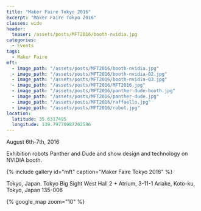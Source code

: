 ```yaml
---
title: "Maker Faire Tokyo 2016"
excerpt: "Maker Faire Tokyo 2016"
classes: wide
header:
  teaser: /assets/posts/MFT2016/booth-nvidia.jpg
categories:
  - Events
tags:
  - Maker Faire
mft:
  - image_path: "/assets/posts/MFT2016/booth-nvidia.jpg"
  - image_path: "/assets/posts/MFT2016/booth-nvidia-02.jpg"
  - image_path: "/assets/posts/MFT2016/booth-nvidia-03.jpg"
  - image_path: "/assets/posts/MFT2016/MFT2016.jpg"
  - image_path: "/assets/posts/MFT2016/panther-dude-booth.jpg"
  - image_path: "/assets/posts/MFT2016/panther-dude.jpg"
  - image_path: "/assets/posts/MFT2016/raffaello.jpg"
  - image_path: "/assets/posts/MFT2016/robot.jpg"
location:
  latitude: 35.6317495
  longitude: 139.79770987202596
---
```


August 6th-7th, 2016

Exhibition robots Panther and Dude and show design and technology on NVIDIA booth.

{% include gallery id="mft" caption="Maker Faire Tokyo 2016" %}

Tokyo, Japan. Tokyo Big Sight West Hall 2 + Atrium, 3-11-1 Ariake, Koto-ku, Tokyo, Japan 135-006

{% google_map zoom="10" %}